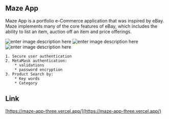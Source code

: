 ## Maze App
Maze App is a portfolio e-Commerce application that was inspired by eBay. Maze implements many of the core features of eBay, which includes the ability to list an item, auction off an item and price offerings. 


![enter image description here](https://i.imgur.com/lQ8f7Wo.png)
![enter image description here](https://i.imgur.com/94FCfoV.png)
![enter image description here](https://i.imgur.com/rn4xwQX.png)
```
1. Secure user authentication
2. MetaMask authentication:
    * validations
    * password encryption
3. Product Search by:
    * Key words
    * Category
```

## Link
[https://maze-app-three.vercel.app/](https://maze-app-three.vercel.app/)
